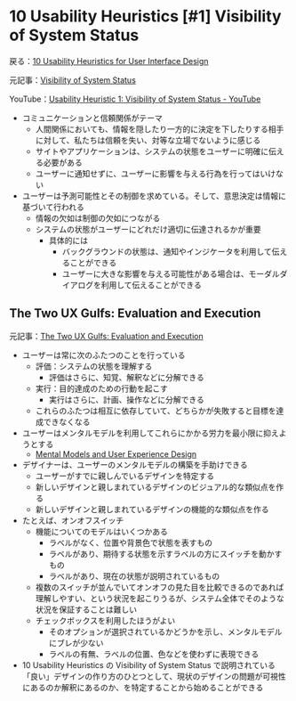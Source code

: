 # 10 Usability Heuristics [#1] Visibility of System Status

戻る：[10 Usability Heuristics for User Interface Design](./index.html)

元記事：[Visibility of System Status](https://www.nngroup.com/articles/visibility-system-status/)

YouTube：[Usability Heuristic 1: Visibility of System Status - YouTube](https://www.youtube.com/watch?v=cTtc90jCULU)

- コミュニケーションと信頼関係がテーマ
  - 人間関係においても、情報を隠したり一方的に決定を下したりする相手に対して、私たちは信頼を失い、対等な立場でないように感じる
  - サイトやアプリケーションは、システムの状態をユーザーに明確に伝える必要がある
  - ユーザーに通知せずに、ユーザーに影響を与える行為を行ってはいけない
- ユーザーは予測可能性とその制御を求めている。そして、意思決定は情報に基づいて行われる
  - 情報の欠如は制御の欠如につながる
  - システムの状態がユーザーにどれだけ適切に伝達されるかが重要
    - 具体的には
      - バックグラウンドの状態は、通知やインジケータを利用して伝えることができる
      - ユーザーに大きな影響を与える可能性がある場合は、モーダルダイアログを利用して伝えることができる

## The Two UX Gulfs: Evaluation and Execution

元記事：[The Two UX Gulfs: Evaluation and Execution](https://www.nngroup.com/articles/two-ux-gulfs-evaluation-execution/)

- ユーザーは常に次のふたつのことを行っている
  - 評価：システムの状態を理解する
    - 評価はさらに、知覚、解釈などに分解できる
  - 実行：目的達成のための行動を起こす
    - 実行はさらに、計画、操作などに分解できる
  - これらのふたつは相互に依存していて、どちらかが失敗すると目標を達成できなくなる
- ユーザーはメンタルモデルを利用してこれらにかかる労力を最小限に抑えようとする
  - [Mental Models and User Experience Design](https://www.nngroup.com/articles/mental-models/)
- デザイナーは、ユーザーのメンタルモデルの構築を手助けできる
  - ユーザーがすでに親しんでいるデザインを特定する
  - 新しいデザインと親しまれているデザインのビジュアル的な類似点を作る
  - 新しいデザインと親しまれているデザインの機能的な類似点を作る
- たとえば、オンオフスイッチ
  - 機能についてのモデルはいくつかある
    - ラベルがなく、位置や背景色で状態を表すもの
    - ラベルがあり、期待する状態を示すラベルの方にスイッチを動かすもの
    - ラベルがあり、現在の状態が説明されているもの
  - 複数のスイッチが並んでいてオンオフの見た目を比較できるのであれば理解しやすい、という状況を起こりうるが、システム全体でそのような状況を保証することは難しい
  - チェックボックスを利用したほうがよい
    - そのオプションが選択されているかどうかを示し、メンタルモデルにブレが少ない
    - ラベルの有無、ラベルの位置、色などを使わずに表現できる
- 10 Usability Heuristics の Visibility of System Status で説明されている「良い」デザインの作り方のひとつとして、現状のデザインの問題が可視性にあるのか解釈にあるのか、を特定することから始めることができる

